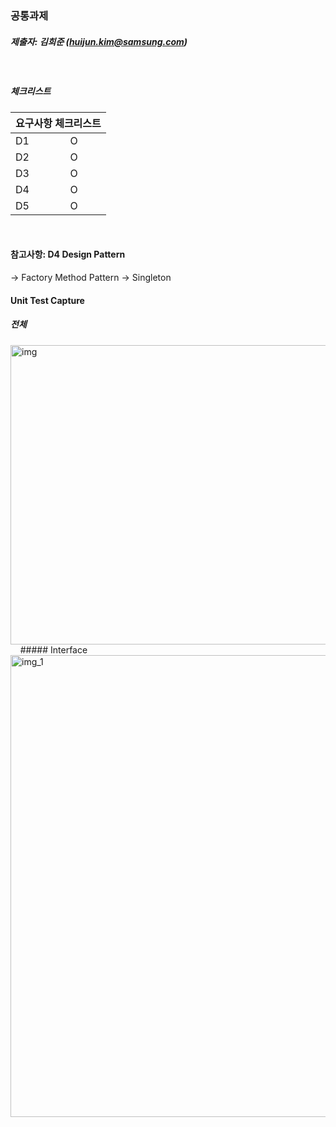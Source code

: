 ### 공통과제

##### 제출자: 김희준 (huijun.kim@samsung.com)  

&nbsp;
##### 체크리스트
<table>
  <thead>
    <tr>
      <th colspan="2">요구사항 체크리스트</th>
    </tr>
  </thead>
  <tbody>
    <tr>
      <td>D1</td>
      <td>O</td>
    </tr>
    <tr>
      <td>D2</td>
      <td>O</td>
    </tr>
    <tr>
      <td>D3</td>
      <td>O</td>
    </tr>
    <tr>
      <td>D4</td>
      <td>O </td>
    </tr>
    <tr>
      <td>D5</td>
      <td>O</td>
    </tr>
  </tbody>
</table>
&nbsp;
&nbsp;

#### 참고사항: D4 Design Pattern
-> Factory Method Pattern
-> Singleton
&nbsp;
&nbsp;
#### Unit Test Capture
##### 전체
<img width="768" height="479" alt="img" src="https://github.com/user-attachments/assets/4b7a04a5-28d3-44ba-8d3a-c9865335540c" />
&nbsp;
&nbsp;
##### Interface
<img width="863" height="739" alt="img_1" src="https://github.com/user-attachments/assets/fc97e72a-4f7d-4e60-af94-65f22b0f0c9c" />

